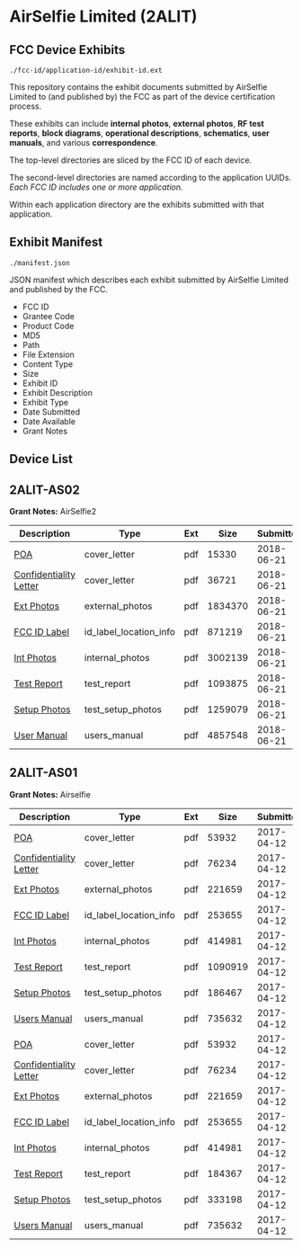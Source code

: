 # AirSelfie Limited (2ALIT)
## FCC Device Exhibits

```
./fcc-id/application-id/exhibit-id.ext
```

This repository contains the exhibit documents submitted by AirSelfie Limited to (and published by) the FCC as part of the device certification process.

These exhibits can include **internal photos**, **external photos**, **RF test reports**, **block diagrams**, **operational descriptions**, **schematics**, **user manuals**, and various **correspondence**.

The top-level directories are sliced by the FCC ID of each device.

The second-level directories are named according to the application UUIDs. *Each FCC ID includes one or more application.*

Within each application directory are the exhibits submitted with that application. 

## Exhibit Manifest

```
./manifest.json
```

JSON manifest which describes each exhibit submitted by AirSelfie Limited and published by the FCC.

- FCC ID
- Grantee Code
- Product Code
- MD5
- Path
- File Extension
- Content Type
- Size
- Exhibit ID
- Exhibit Description
- Exhibit Type
- Date Submitted
- Date Available
- Grant Notes

## Device List
## 2ALIT-AS02
**Grant Notes:** AirSelfie2

| Description | Type | Ext | Size | Submitted | Available |
| ----------- | ---- | --- | ---- | --------- | --------- |
| [POA](2ALIT-AS02/243e102fcc3a231b505fb2a881e3fc40/3897558.pdf) | cover_letter | pdf | 15330 | 2018-06-21 | 2018-06-21 |
| [Confidentiality Letter](2ALIT-AS02/243e102fcc3a231b505fb2a881e3fc40/3897559.pdf) | cover_letter | pdf | 36721 | 2018-06-21 | 2018-06-21 |
| [Ext Photos](2ALIT-AS02/243e102fcc3a231b505fb2a881e3fc40/3897561.pdf) | external_photos | pdf | 1834370 | 2018-06-21 | 2018-06-21 |
| [FCC ID Label](2ALIT-AS02/243e102fcc3a231b505fb2a881e3fc40/3897562.pdf) | id_label_location_info | pdf | 871219 | 2018-06-21 | 2018-06-21 |
| [Int Photos](2ALIT-AS02/243e102fcc3a231b505fb2a881e3fc40/3897563.pdf) | internal_photos | pdf | 3002139 | 2018-06-21 | 2018-06-21 |
| [Test Report](2ALIT-AS02/243e102fcc3a231b505fb2a881e3fc40/3897566.pdf) | test_report | pdf | 1093875 | 2018-06-21 | 2018-06-21 |
| [Setup Photos](2ALIT-AS02/243e102fcc3a231b505fb2a881e3fc40/3897567.pdf) | test_setup_photos | pdf | 1259079 | 2018-06-21 | 2018-06-21 |
| [User Manual](2ALIT-AS02/243e102fcc3a231b505fb2a881e3fc40/3897568.pdf) | users_manual | pdf | 4857548 | 2018-06-21 | 2018-06-21 |
## 2ALIT-AS01
**Grant Notes:** Airselfie

| Description | Type | Ext | Size | Submitted | Available |
| ----------- | ---- | --- | ---- | --------- | --------- |
| [POA](2ALIT-AS01/7ca2a1481aee98396bf6d23511386f71/3355469.pdf) | cover_letter | pdf | 53932 | 2017-04-12 | 2017-04-12 |
| [Confidentiality Letter](2ALIT-AS01/7ca2a1481aee98396bf6d23511386f71/3355470.pdf) | cover_letter | pdf | 76234 | 2017-04-12 | 2017-04-12 |
| [Ext Photos](2ALIT-AS01/7ca2a1481aee98396bf6d23511386f71/3355472.pdf) | external_photos | pdf | 221659 | 2017-04-12 | 2017-04-12 |
| [FCC ID Label](2ALIT-AS01/7ca2a1481aee98396bf6d23511386f71/3355473.pdf) | id_label_location_info | pdf | 253655 | 2017-04-12 | 2017-04-12 |
| [Int Photos](2ALIT-AS01/7ca2a1481aee98396bf6d23511386f71/3355474.pdf) | internal_photos | pdf | 414981 | 2017-04-12 | 2017-04-12 |
| [Test Report](2ALIT-AS01/7ca2a1481aee98396bf6d23511386f71/3355488.pdf) | test_report | pdf | 1090919 | 2017-04-12 | 2017-04-12 |
| [Setup Photos](2ALIT-AS01/7ca2a1481aee98396bf6d23511386f71/3355489.pdf) | test_setup_photos | pdf | 186467 | 2017-04-12 | 2017-04-12 |
| [Users Manual](2ALIT-AS01/7ca2a1481aee98396bf6d23511386f71/3355479.pdf) | users_manual | pdf | 735632 | 2017-04-12 | 2017-04-12 |
| [POA](2ALIT-AS01/ce89dcc55cb58cf37066b09476185472/3355469.pdf) | cover_letter | pdf | 53932 | 2017-04-12 | 2017-04-12 |
| [Confidentiality Letter](2ALIT-AS01/ce89dcc55cb58cf37066b09476185472/3355470.pdf) | cover_letter | pdf | 76234 | 2017-04-12 | 2017-04-12 |
| [Ext Photos](2ALIT-AS01/ce89dcc55cb58cf37066b09476185472/3355472.pdf) | external_photos | pdf | 221659 | 2017-04-12 | 2017-04-12 |
| [FCC ID Label](2ALIT-AS01/ce89dcc55cb58cf37066b09476185472/3355473.pdf) | id_label_location_info | pdf | 253655 | 2017-04-12 | 2017-04-12 |
| [Int Photos](2ALIT-AS01/ce89dcc55cb58cf37066b09476185472/3355474.pdf) | internal_photos | pdf | 414981 | 2017-04-12 | 2017-04-12 |
| [Test Report](2ALIT-AS01/ce89dcc55cb58cf37066b09476185472/3355477.pdf) | test_report | pdf | 184367 | 2017-04-12 | 2017-04-12 |
| [Setup Photos](2ALIT-AS01/ce89dcc55cb58cf37066b09476185472/3355478.pdf) | test_setup_photos | pdf | 333198 | 2017-04-12 | 2017-04-12 |
| [Users Manual](2ALIT-AS01/ce89dcc55cb58cf37066b09476185472/3355479.pdf) | users_manual | pdf | 735632 | 2017-04-12 | 2017-04-12 |
